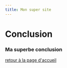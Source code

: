 ```yaml
---
title: Mon super site
---
```


# Conclusion
### Ma superbe conclusion

[retour à la page d'accueil](index.md)